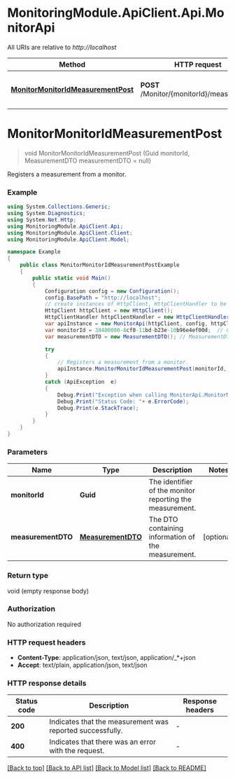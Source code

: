 # MonitoringModule.ApiClient.Api.MonitorApi

All URIs are relative to *http://localhost*

Method | HTTP request | Description
------------- | ------------- | -------------
[**MonitorMonitorIdMeasurementPost**](MonitorApi.md#monitormonitoridmeasurementpost) | **POST** /Monitor/{monitorId}/measurement | Registers a measurement from a monitor.


<a name="monitormonitoridmeasurementpost"></a>
# **MonitorMonitorIdMeasurementPost**
> void MonitorMonitorIdMeasurementPost (Guid monitorId, MeasurementDTO measurementDTO = null)

Registers a measurement from a monitor.

### Example
```csharp
using System.Collections.Generic;
using System.Diagnostics;
using System.Net.Http;
using MonitoringModule.ApiClient.Api;
using MonitoringModule.ApiClient.Client;
using MonitoringModule.ApiClient.Model;

namespace Example
{
    public class MonitorMonitorIdMeasurementPostExample
    {
        public static void Main()
        {
            Configuration config = new Configuration();
            config.BasePath = "http://localhost";
            // create instances of HttpClient, HttpClientHandler to be reused later with different Api classes
            HttpClient httpClient = new HttpClient();
            HttpClientHandler httpClientHandler = new HttpClientHandler();
            var apiInstance = new MonitorApi(httpClient, config, httpClientHandler);
            var monitorId = 38400000-8cf0-11bd-b23e-10b96e4ef00d;  // Guid | The identifier of the monitor reporting the measurement.
            var measurementDTO = new MeasurementDTO(); // MeasurementDTO | The DTO containing information of the measurement. (optional) 

            try
            {
                // Registers a measurement from a monitor.
                apiInstance.MonitorMonitorIdMeasurementPost(monitorId, measurementDTO);
            }
            catch (ApiException  e)
            {
                Debug.Print("Exception when calling MonitorApi.MonitorMonitorIdMeasurementPost: " + e.Message );
                Debug.Print("Status Code: "+ e.ErrorCode);
                Debug.Print(e.StackTrace);
            }
        }
    }
}
```

### Parameters

Name | Type | Description  | Notes
------------- | ------------- | ------------- | -------------
 **monitorId** | **Guid**| The identifier of the monitor reporting the measurement. | 
 **measurementDTO** | [**MeasurementDTO**](MeasurementDTO.md)| The DTO containing information of the measurement. | [optional] 

### Return type

void (empty response body)

### Authorization

No authorization required

### HTTP request headers

 - **Content-Type**: application/json, text/json, application/_*+json
 - **Accept**: text/plain, application/json, text/json


### HTTP response details
| Status code | Description | Response headers |
|-------------|-------------|------------------|
| **200** | Indicates that the measurement was reported successfully. |  -  |
| **400** | Indicates that there was an error with the request. |  -  |

[[Back to top]](#) [[Back to API list]](../README.md#documentation-for-api-endpoints) [[Back to Model list]](../README.md#documentation-for-models) [[Back to README]](../README.md)

